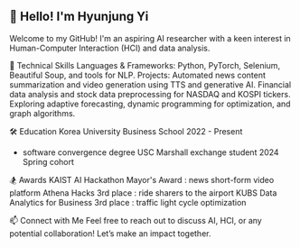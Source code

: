 ## 👋 Hello! I'm Hyunjung Yi
Welcome to my GitHub! I'm an aspiring AI researcher with a keen interest in Human-Computer Interaction (HCI) and data analysis. 

🌟 Technical Skills
Languages & Frameworks: Python, PyTorch, Selenium, Beautiful Soup, and tools for NLP.
Projects:
Automated news content summarization and video generation using TTS and generative AI.
Financial data analysis and stock data preprocessing for NASDAQ and KOSPI tickers.
Exploring adaptive forecasting, dynamic programming for optimization, and graph algorithms.

🛠️ Education
Korea University Business School 2022 - Present 
  - software convergence degree
USC Marshall exchange student 2024 Spring cohort

🏂 Awards
KAIST AI Hackathon Mayor's Award
  : news short-form video platform
Athena Hacks 3rd place
  : ride sharers to the airport
KUBS Data Analytics for Business 3rd place
  : traffic light cycle optimization
  
📫 Connect with Me
Feel free to reach out to discuss AI, HCI, or any potential collaboration! Let’s make an impact together.

